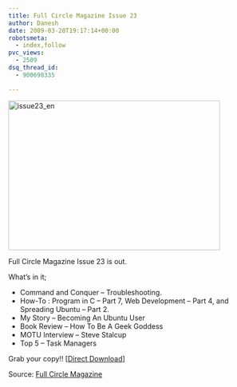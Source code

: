 ```yaml
---
title: Full Circle Magazine Issue 23
author: Danesh
date: 2009-03-28T19:17:14+00:00
robotsmeta:
  - index,follow
pvc_views:
  - 2509
dsq_thread_id:
  - 900698335

---
```

<img loading="lazy" class="alignnone size-full wp-image-1339" title="issue23_en" src="/wp-content/uploads/2009/03/issue23_en.png" alt="issue23_en" width="424" height="300" />

Full Circle Magazine Issue 23 is out.

What&#8217;s in it;

  * Command and Conquer &#8211; Troubleshooting.
  * How-To : Program in C &#8211; Part 7, Web Development &#8211; Part 4, and Spreading Ubuntu &#8211; Part 2.
  * My Story &#8211; Becoming An Ubuntu User
  * Book Review &#8211; How To Be A Geek Goddess
  * MOTU Interview &#8211; Steve Stalcup
  * Top 5 &#8211; Task Managers

Grab your copy!! [[Direct Download][1]]

Source: [Full Circle Magazine][2]

 [1]: http://dl.fullcirclemagazine.org/issue23_en.pdf
 [2]: http://fullcirclemagazine.org/issue-23/
